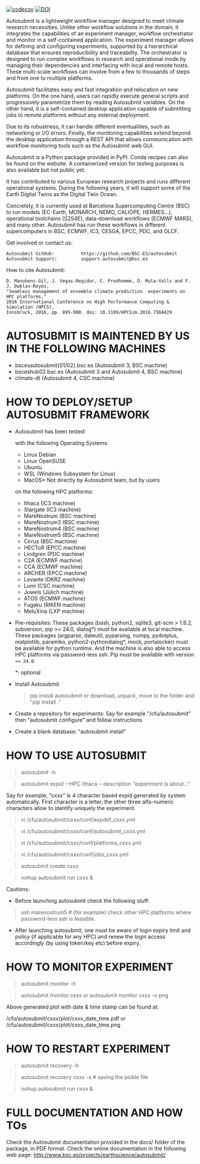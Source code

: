 [![codecov](https://codecov.io/gh/BSC-ES/autosubmit/graph/badge.svg?token=WEDBP1A6LG)](https://codecov.io/gh/BSC-ES/autosubmit)
[![DOI](https://zenodo.org/badge/902494505.svg)](https://zenodo.org/badge/latestdoi/902494505)

Autosubmit is a lightweight workflow manager designed to meet climate research necessities. Unlike other workflow solutions in the domain, it integrates the capabilities of an experiment manager, workflow orchestrator and monitor in a self-contained application. The experiment manager allows for defining and configuring experiments, supported by a hierarchical database that ensures reproducibility and traceability. The orchestrator is designed to run complex workflows in research and operational mode by managing their dependencies and interfacing with local and remote hosts. These multi-scale workflows can involve from a few to thousands of steps and from one to multiple platforms.

Autosubmit facilitates easy and fast integration and relocation on new platforms. On the one hand, users can rapidly execute general scripts and progressively parametrize them by reading Autosubmit variables. On the other hand, it is a self-contained desktop application capable of submitting jobs to remote platforms without any external deployment.

Due to its robustness, it can handle different eventualities, such as networking or I/O errors. Finally, the monitoring capabilities extend beyond the desktop application through a REST API that allows communication with workflow monitoring tools such as the Autosubmit web GUI. 

Autosubmit is a Python package provided in PyPI. Conda recipes can also be found on the website. A containerized version for testing purposes is also available but not public yet.

It has contributed to various European research projects and runs different operational systems. During the following years, it will support some of the Earth Digital Twins as the Digital Twin Ocean.

Concretely, it is currently used at Barcelona Supercomputing Centre (BSC) to run models (EC-Earth, MONARCH, NEMO, CALIOPE, HERMES...), operational toolchains (S2S4E), data-download workflows (ECMWF MARS), and many other. Autosubmit has run these workflows in different supercomputers in BSC, ECMWF, IC3, CESGA, EPCC, PDC, and OLCF.

Get involved or contact us:

    Autosubmit GitHub:	        https://github.com/BSC-ES/autosubmit
    Autosubmit Support:	        support-autosubmit@bsc.es
    
How to cite Autosubmit:

    D. Manubens-Gil, J. Vegas-Regidor, C. Prodhomme, O. Mula-Valls and F. J. Doblas-Reyes,
    "Seamless management of ensemble climate prediction  experiments on HPC platforms," 
    2016 International Conference on High Performance Computing & Simulation (HPCS), 
    Innsbruck, 2016, pp. 895-900. doi: 10.1109/HPCSim.2016.7568429

AUTOSUBMIT IS MAINTENED BY US IN THE FOLLOWING MACHINES
=======================================================

- bscesautosubmit{01/02}.bsc.es (Autosubmit 3, BSC machine)
- bsceshub02.bsc.es (Autosubmit 3 and Autosubmit 4, BSC machine)
- climate-dt (Autosubmit 4, CSC machine)

HOW TO DEPLOY/SETUP AUTOSUBMIT FRAMEWORK
========================================

- Autosubmit has been tested:

  with the following Operating Systems:
   * Linux Debian
   * Linux OpenSUSE
   * Ubuntu
   * WSL (Windows Subsystem for Linux)
   * MacOS* Not directly by Autosubmit team, but by users

  on the following HPC platforms:
   * Ithaca (IC3 machine)
   * Stargate (IC3 machine)
   * MareNostrum (BSC machine)
   * MareNostrum3 (BSC machine)
   * MareNostrum4 (BSC machine)
   * MareNostrum5 (BSC machine)
   * Cirrus (BSC machine)
   * HECToR (EPCC machine)
   * Lindgren (PDC machine)
   * C2A (ECMWF machine)
   * CCA (ECMWF machine)
   * ARCHER (EPCC machine)
   * Levante (DKRZ machine)
   * Lumi (CSC machine)
   * Juwels (Jülich machine)
   * ATOS (ECMWF machine)
   * Fugaku (RIKEN machine)
   * MeluXina (LXP machine)

- Pre-requisites: These packages (bash, python2, sqlite3, git-scm > 1.8.2, subversion, pip >= 24.0, dialog*) must be available at local
  machine. These packages (argparse, dateutil, pyparsing, numpy, pydotplus, matplotlib, paramiko,
  python2-pythondialog*, mock, portalocker) must be available for python runtime. And the machine is also able to access
  HPC platforms via password-less ssh.
  Pip must be available with version `>= 24.0`.

  *: optional

- Install Autosubmit
   > pip install autosubmit
  or download, unpack, move to the folder and "pip install ."

- Create a repository for experiments: Say for example "/cfu/autosubmit" then "autosubmit configure" and follow
  instructions

- Create a blank database: "autosubmit install"

HOW TO USE AUTOSUBMIT
=====================
> autosubmit -h

> autosubmit expid --HPC ithaca --description "experiment is about..."

Say for example, "cxxx" is 4 character based expid generated by system automatically.
First character is a letter, the other three alfa-numeric characters allow to identify uniquely the experiment.

> vi /cfu/autosubmit/cxxx/conf/expdef_cxxx.yml

> vi /cfu/autosubmit/cxxx/conf/autosubmit_cxxx.yml

> vi /cfu/autosubmit/cxxx/conf/platforms_cxxx.yml

> vi /cfu/autosubmit/cxxx/conf/jobs_cxxx.yml

> autosubmit create cxxx

> nohup autosubmit run cxxx &

Cautions: 
- Before launching autosubmit check the following stuff:
> ssh marenostrum5 # (for example) check other HPC platforms where password-less ssh is feasible.
- After launching autosubmit, one must be aware of login expiry limit and policy (if applicable for any HPC)
and renew the login access accordingly (by using token/key etc) before expiry.

HOW TO MONITOR EXPERIMENT
=========================

> autosubmit monitor -h

> autosubmit monitor cxxx
or
> autosubmit monitor cxxx -o png

Above generated plot with date & time stamp can be found at:

/cfu/autosubmit/cxxx/plot/cxxx_date_time.pdf
or 
/cfu/autosubmit/cxxx/plot/cxxx_date_time.png


HOW TO RESTART EXPERIMENT
=========================

> autosubmit recovery -h

> autosubmit recovery  cxxx -s # saving the pickle file

> nohup autosubmit run cxxx &


FULL DOCUMENTATION AND HOW TOs
==============================

Check the Autosubmit documentation provided in the docs/ folder of the package, in PDF format.
Check the online documentation in the following web page: http://www.bsc.es/projects/earthscience/autosubmit/
